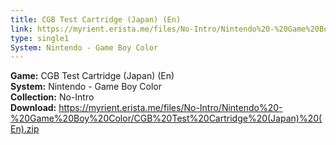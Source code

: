 ```yaml
---
title: CGB Test Cartridge (Japan) (En)
link: https://myrient.erista.me/files/No-Intro/Nintendo%20-%20Game%20Boy%20Color/CGB%20Test%20Cartridge%20(Japan)%20(En).zip
type: single1
System: Nintendo - Game Boy Color
---
```

<b>Game:</b> CGB Test Cartridge (Japan) (En)<br>
<b>System:</b> Nintendo - Game Boy Color<br>
<b>Collection:</b> No-Intro<br>
<b>Download:</b> https://myrient.erista.me/files/No-Intro/Nintendo%20-%20Game%20Boy%20Color/CGB%20Test%20Cartridge%20(Japan)%20(En).zip